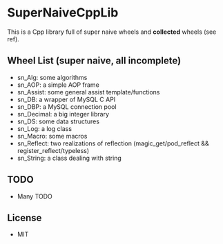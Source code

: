 # SuperNaiveCppLib

This is a Cpp library full of super naive wheels and **collected** wheels (see ref).

## Wheel List (super naive, all incomplete)
* sn_Alg: some algorithms
* sn_AOP: a simple AOP frame
* sn_Assist: some general assist template/functions
* sn_DB: a wrapper of MySQL C API
* sn_DBP: a MySQL connection pool
* sn_Decimal: a big integer library
* sn_DS: some data structures
* sn_Log: a log class
* sn_Macro: some macros
* sn_Reflect: two realizations of reflection (magic_get/pod_reflect && register_reflect/typeless)
* sn_String: a class dealing with string


## TODO
* Many TODO


## License

* MIT
